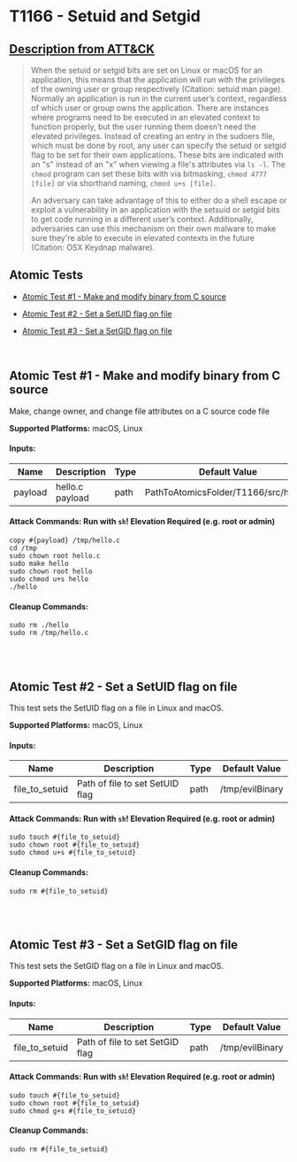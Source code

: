 # T1166 - Setuid and Setgid
## [Description from ATT&CK](https://attack.mitre.org/wiki/Technique/T1166)
<blockquote>When the setuid or setgid bits are set on Linux or macOS for an application, this means that the application will run with the privileges of the owning user or group respectively  (Citation: setuid man page). Normally an application is run in the current user’s context, regardless of which user or group owns the application. There are instances where programs need to be executed in an elevated context to function properly, but the user running them doesn’t need the elevated privileges. Instead of creating an entry in the sudoers file, which must be done by root, any user can specify the setuid or setgid flag to be set for their own applications. These bits are indicated with an "s" instead of an "x" when viewing a file's attributes via <code>ls -l</code>. The <code>chmod</code> program can set these bits with via bitmasking, <code>chmod 4777 [file]</code> or via shorthand naming, <code>chmod u+s [file]</code>.

An adversary can take advantage of this to either do a shell escape or exploit a vulnerability in an application with the setsuid or setgid bits to get code running in a different user’s context. Additionally, adversaries can use this mechanism on their own malware to make sure they're able to execute in elevated contexts in the future  (Citation: OSX Keydnap malware).</blockquote>

## Atomic Tests

- [Atomic Test #1 - Make and modify binary from C source](#atomic-test-1---make-and-modify-binary-from-c-source)

- [Atomic Test #2 - Set a SetUID flag on file](#atomic-test-2---set-a-setuid-flag-on-file)

- [Atomic Test #3 - Set a SetGID flag on file](#atomic-test-3---set-a-setgid-flag-on-file)


<br/>

## Atomic Test #1 - Make and modify binary from C source
Make, change owner, and change file attributes on a C source code file

**Supported Platforms:** macOS, Linux




#### Inputs:
| Name | Description | Type | Default Value | 
|------|-------------|------|---------------|
| payload | hello.c payload | path | PathToAtomicsFolder/T1166/src/hello.c|


#### Attack Commands: Run with `sh`!  Elevation Required (e.g. root or admin) 
```
copy #{payload} /tmp/hello.c
cd /tmp
sudo chown root hello.c
sudo make hello
sudo chown root hello
sudo chmod u+s hello
./hello
```

#### Cleanup Commands:
```
sudo rm ./hello
sudo rm /tmp/hello.c
```





<br/>
<br/>

## Atomic Test #2 - Set a SetUID flag on file
This test sets the SetUID flag on a file in Linux and macOS.

**Supported Platforms:** macOS, Linux




#### Inputs:
| Name | Description | Type | Default Value | 
|------|-------------|------|---------------|
| file_to_setuid | Path of file to set SetUID flag | path | /tmp/evilBinary|


#### Attack Commands: Run with `sh`!  Elevation Required (e.g. root or admin) 
```
sudo touch #{file_to_setuid}
sudo chown root #{file_to_setuid}
sudo chmod u+s #{file_to_setuid}
```

#### Cleanup Commands:
```
sudo rm #{file_to_setuid}
```





<br/>
<br/>

## Atomic Test #3 - Set a SetGID flag on file
This test sets the SetGID flag on a file in Linux and macOS.

**Supported Platforms:** macOS, Linux




#### Inputs:
| Name | Description | Type | Default Value | 
|------|-------------|------|---------------|
| file_to_setuid | Path of file to set SetGID flag | path | /tmp/evilBinary|


#### Attack Commands: Run with `sh`!  Elevation Required (e.g. root or admin) 
```
sudo touch #{file_to_setuid}
sudo chown root #{file_to_setuid}
sudo chmod g+s #{file_to_setuid}
```

#### Cleanup Commands:
```
sudo rm #{file_to_setuid}
```





<br/>
